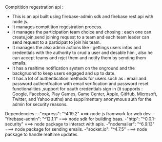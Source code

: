 Compitition regestration api :
- This is an api built using firebase-admin sdk and firebase rest api with node js.
- It manages compitition regestration process.
- It manages the participation team choice and chosing : each one can create,join,send joining request to a team and each team leader can send request to a participat to join his team.
- It manages the also admin actions like : gettings users infos and credentials with the authority to crud a user and desable him , also he can accept teams and rejct them and notify them by sending them emails.
- It has a realtime notification system on the onground and the backgruond to keep users engaged and up to date.
- It has a lot of authentication methods for users such as : email and password authentfcation with email verification and password reset functionalities ,support for oauth credentials sign in (it supports : Google, Facebook, Play Games, Game Center, Apple, GitHub, Microsoft, Twitter, and Yahoo auths) and supplimentary anonymous auth for the admin for security reasons.

Dependencies :
-"express": "^4.19.2" ===> node js framwork for web dev.
-"firebase-admin": "^12.1.1" ===> node sdk for building baas.
-"http": "^0.0.1-security" ===> node package to interact with apis.
-"nodemailer": "^6.9.13" ===> node package for sending emails.
-"socket.io": "^4.7.5" ===> node package to handle realtime updates.
